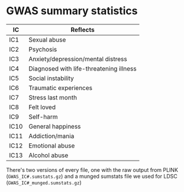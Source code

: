 # GWAS summary statistics

| IC            | Reflects      |
| ------------- | ------------- |
| IC1	        | Sexual abuse  |
| IC2	        | Psychosis     |
| IC3	        | Anxiety/depression/mental distress    |
| IC4	        | Diagnosed with life-threatening illness   |
| IC5	        | Social instability    |
| IC6	        | Traumatic experiences |
| IC7	        | Stress last month |
| IC8	        | Felt loved    |
| IC9	        | Self-harm     |
| IC10	        | General happiness |
| IC11	        | Addiction/mania   |
| IC12	        | Emotional abuse   |
| IC13	        | Alcohol abuse |

There's two versions of every file, one with the raw output from PLINK (`GWAS_IC#.sumstats.gz`) and a munged sumstats file we used for LDSC (`GWAS_IC#_munged.sumstats.gz`)